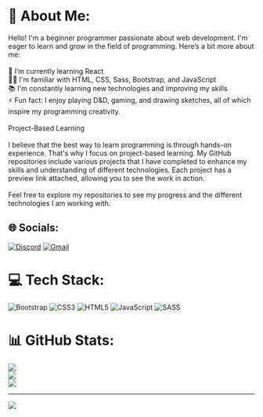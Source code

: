# 💫 About Me:
Hello! I'm a beginner programmer passionate about web development. I'm eager to learn and grow in the field of programming. Here’s a bit more about me:<br><br>    🌱 I’m currently learning React<br>    👨‍💻 I'm familiar with HTML, CSS, Sass, Bootstrap, and JavaScript<br>    📚 I'm constantly learning new technologies and improving my skills<br>    ⚡ Fun fact: I enjoy playing D&D, gaming, and drawing sketches, all of which inspire my programming creativity.<br><br>Project-Based Learning<br><br>I believe that the best way to learn programming is through hands-on experience. That's why I focus on project-based learning. My GitHub repositories include various projects that I have completed to enhance my skills and understanding of different technologies. Each project has a preview link attached, allowing you to see the work in action.<br><br>Feel free to explore my repositories to see my progress and the different technologies I am working with.

## 🌐 Socials:
[![Discord](https://img.shields.io/badge/Discord-%237289DA.svg?style=for-the-badge&logo=discord&logoColor=white)](https://discord.gg/.purplewitch.) [![Gmail](https://img.shields.io/badge/Gmail-D14836?style=for-the-badge&logo=gmail&logoColor=white)](mailto:parmida.mehrkhah@gmail.com)

# 💻 Tech Stack:
![Bootstrap](https://img.shields.io/badge/bootstrap-%238511FA.svg?style=for-the-badge&logo=bootstrap&logoColor=white) ![CSS3](https://img.shields.io/badge/css3-%231572B6.svg?style=for-the-badge&logo=css3&logoColor=white) ![HTML5](https://img.shields.io/badge/html5-%23E34F26.svg?style=for-the-badge&logo=html5&logoColor=white) ![JavaScript](https://img.shields.io/badge/javascript-%23323330.svg?style=for-the-badge&logo=javascript&logoColor=%23F7DF1E) ![SASS](https://img.shields.io/badge/SASS-hotpink.svg?style=for-the-badge&logo=SASS&logoColor=white)
# 📊 GitHub Stats:
![](https://github-readme-stats.vercel.app/api?username=Hexpur&theme=midnight-purple&hide_border=false&include_all_commits=true&count_private=false)<br/>
![](https://github-readme-streak-stats.herokuapp.com/?user=Hexpur&theme=midnight-purple&hide_border=false)<br/>
![](https://github-readme-stats.vercel.app/api/top-langs/?username=Hexpur&theme=midnight-purple&hide_border=false&include_all_commits=true&count_private=false&layout=compact)

---
[![](https://visitcount.itsvg.in/api?id=Hexpur&icon=9&color=6)](https://visitcount.itsvg.in)

<!-- Proudly created with GPRM ( https://gprm.itsvg.in ) -->
